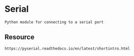 # Serial

    Python module for connecting to a serial port
    
## Resource

    https://pyserial.readthedocs.io/en/latest/shortintro.html